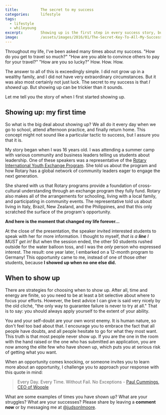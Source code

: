 ```yaml
---
title:			The secret to my success
categories:		lifestyle
tags:
  - lifestyle
  - whileyoung
excerpt:		Showing up is the first step in every success story, but it can be hard to know where to put your efforts. Learn now from my first "showing up" story.
image:			/assets/images/2016/01/The-Secret-Key-To-All-My-Success-Featured-Image.jpeg
---
```



Throughout my life, I've been asked many times about my success. "How do you get to travel so much?" "How are you able to convince others to pay for your travel?" "How are you so lucky?" How. How. How. 

The answer to all of this is exceedingly simple. I did not grow up in a wealthy family, and I did not have very extraordinary circumstances. But it was also most certainly not just luck. The secret to my success is that *I showed up*. But showing up can be trickier than it sounds. 

Let me tell you the story of when I first started showing up.

## Showing up: my first time

So what is the big deal about showing up? We all do it every day when we go to school, attend afternoon practice, and finally return home. This concept might not sound like a particular tactic to success, but I assure you that it is.

My story began when I was 16 years old. I was attending a summer camp with various community and business leaders telling us students about leadership. One of these speakers was a representative of the [Rotary International Youth Exchange Program](https://www.rotary.org/en/our-programs/youth-exchanges). She told us about the program and how Rotary has a global network of community leaders eager to engage the next generation. 

She shared with us that Rotary programs provide a foundation of cross-cultural understanding through an exchange program they fully fund. Rotary also makes all of the arrangements for schooling, living with a local family, and participating in community events. The representative told us about living in Italy, Brazil, New Zealand, and the Philippines, and that this only scratched the surface of the program's opportunity.

**And here is the moment that changed my life forever...**

At the close of the presentation, the speaker invited interested students to speak with her for more information. I thought to myself, *that is a **line** I MUST get in!* But when the session ended, the other 50 students rushed outside for the water balloon toss, and I was the *only* person who expressed interest. The result: one year later, I embarked on a 12-month program to Germany! This opportunity came to me, instead of one of those other students, because **I showed up when no one else did.**

## When to show up

There are strategies for choosing when to show up. After all, time and energy are finite, so you need to be at least a bit selective about where to focus your efforts. However, the best advice I can give is said very nicely by the old cliché, "the only way to guarantee failure is never to try at all." That is to say: you should always apply yourself to the extent of your ability.

You and your self-doubt are your own worst enemy. It is human nature, so don't feel too bad about that. I encourage you to embrace the fact that all people have doubts, and all people hesitate to go for what they most want. This truth is that most people never show up. If you are the one in the room with the hand raised or the one who has submitted an application, you are now among the elite few who have shown up, which puts you at serious risk of getting what you want.

When an opportunity comes knocking, or someone invites you to learn more about an opportunity, I challenge you to approach your response with this quote in mind:

> Every Day. Every Time. Without Fail. No Exceptions - [Paul Cummings, CEO of Woople](https://www.paulcummings.com/)

What are some examples of times you have shown up? What are your struggles? What are your successes? Please share by leaving a **comment now** or by messaging me at [@judsonlmoore](https://twitter.com/judsonlmoore).